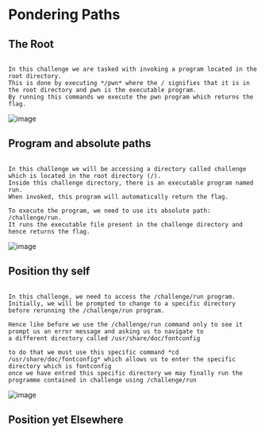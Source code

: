 # Pondering Paths

## The Root

```

In this challenge we are tasked with invoking a program located in the root directory.
This is done by executing */pwn* where the / signifies that it is in the root directory and pwn is the executable program.
By running this commands we execute the pwn program which returns the flag.

```
![image](https://github.com/user-attachments/assets/4d5fcc1d-d6de-4297-9b23-4e881782d899)

## Program and absolute paths

```

In this challenge we will be accessing a directory called challenge which is located in the root directory (/).
Inside this challenge directory, there is an executable program named run.
When invoked, this program will automatically return the flag.

To execute the program, we need to use its absolute path: /challenge/run.
It runs the executable file present in the challenge directory and hence returns the flag.

```

![image](https://github.com/user-attachments/assets/efee2f36-d5c4-4421-a9ae-45b4dcb4058e)


## Position thy self

```

In this challenge, we need to access the /challenge/run program.
Initially, we will be prompted to change to a specific directory before rerunning the /challenge/run program.

Hence like before we use the /challenge/run command only to see it prompt us an error message and asking us to navigate to
a different directory called /usr/share/doc/fontconfig

to do that we must use this specific command *cd /usr/share/doc/fontconfig* which allows us to enter the specific directory which is fontconfig
once we have entred this specific directory we may finally run the programme contained in challenge using /challenge/run

```

![image](https://github.com/user-attachments/assets/c9083793-d2ae-457d-93c7-e645d6f1de16)


## Position yet Elsewhere

```

```
